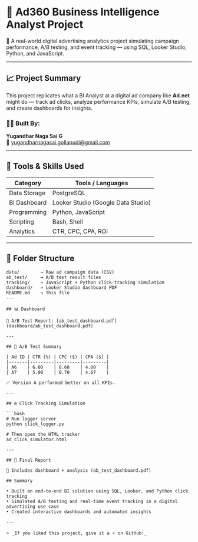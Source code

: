 # 🎯 Ad360 Business Intelligence Analyst Project

🚀 A real-world digital advertising analytics project simulating campaign performance, A/B testing, and event tracking — using SQL, Looker Studio, Python, and JavaScript.

---

## 📈 Project Summary

This project replicates what a BI Analyst at a digital ad company like **Ad.net** might do — track ad clicks, analyze performance KPIs, simulate A/B testing, and create dashboards for insights.

### 👨‍💻 Built By:
**Yugandhar Naga Sai G**  
📧 yugandharnagasai.gollapudi@gmail.com  

---

## 🧠 Tools & Skills Used

| Category     | Tools / Languages                      |
|--------------|----------------------------------------|
| Data Storage | PostgreSQL                             |
| BI Dashboard | Looker Studio (Google Data Studio)     |
| Programming  | Python, JavaScript                     |
| Scripting    | Bash, Shell                            |
| Analytics    | CTR, CPC, CPA, ROI                     |

---

## 📁 Folder Structure

```plaintext
data/        → Raw ad campaign data (CSV)
ab_test/     → A/B test result files
tracking/    → JavaScript + Python click-tracking simulation
dashboard/   → Looker Studio dashboard PDF
README.md    → This file
---

## 📊 Dashboard

📄 A/B Test Report: [ab_test_dashboard.pdf](dashboard/ab_test_dashboard.pdf)

---

## 🧪 A/B Test Summary

| Ad ID | CTR (%) | CPC ($) | CPA ($) |
|-------|---------|---------|---------|
| A6    | 6.00    | 0.60    | 4.00    |
| A7    | 5.00    | 0.70    | 4.67    |

✅ Version A performed better on all KPIs.

---

## ⚙️ Click Tracking Simulation

```bash
# Run logger server
python click_logger.py

# Then open the HTML tracker
ad_click_simulator.html

---

## 📄 Final Report

📝 Includes dashboard + analysis (ab_test_dashboard.pdf)

## Summary

• Built an end-to-end BI solution using SQL, Looker, and Python click tracking  
• Simulated A/B testing and real-time event tracking in a digital advertising use case  
• Created interactive dashboards and automated insights

---

⭐️ _If you liked this project, give it a ⭐️ on GitHub!_
